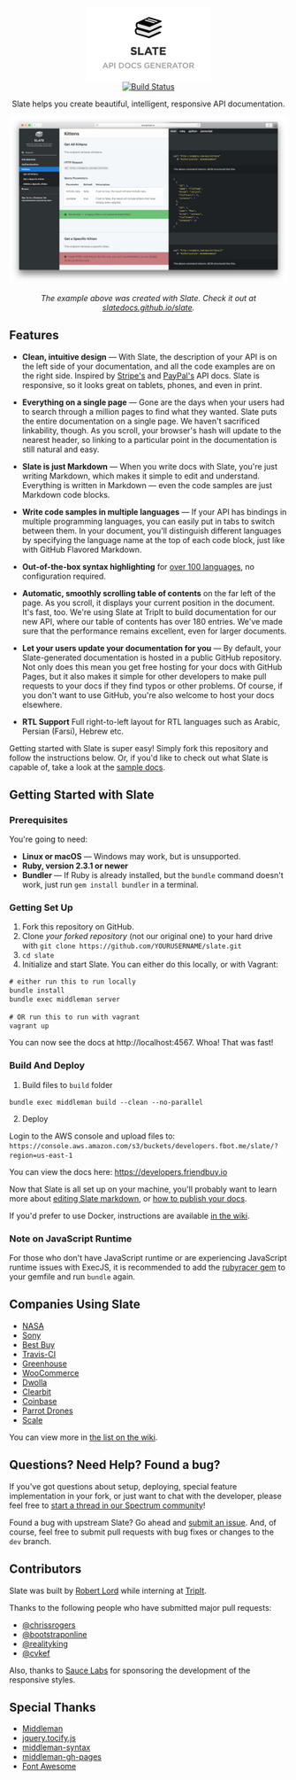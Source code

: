 <p align="center">
  <img src="https://raw.githubusercontent.com/lord/img/master/logo-slate.png" alt="Slate: API Documentation Generator" width="226">
  <br>
  <a href="https://travis-ci.com/slatedocs/slate"><img src="https://travis-ci.com/slatedocs/slate.svg?branch=master" alt="Build Status"></a>
</p>

<p align="center">Slate helps you create beautiful, intelligent, responsive API documentation.</p>

<p align="center"><img src="https://raw.githubusercontent.com/lord/img/master/screenshot-slate.png" width=700 alt="Screenshot of Example Documentation created with Slate"></p>

<p align="center"><em>The example above was created with Slate. Check it out at <a href="https://slatedocs.github.io/slate">slatedocs.github.io/slate</a>.</em></p>

## Features

- **Clean, intuitive design** — With Slate, the description of your API is on the left side of your documentation, and all the code examples are on the right side. Inspired by [Stripe's](https://stripe.com/docs/api) and [PayPal's](https://developer.paypal.com/webapps/developer/docs/api/) API docs. Slate is responsive, so it looks great on tablets, phones, and even in print.

- **Everything on a single page** — Gone are the days when your users had to search through a million pages to find what they wanted. Slate puts the entire documentation on a single page. We haven't sacrificed linkability, though. As you scroll, your browser's hash will update to the nearest header, so linking to a particular point in the documentation is still natural and easy.

- **Slate is just Markdown** — When you write docs with Slate, you're just writing Markdown, which makes it simple to edit and understand. Everything is written in Markdown — even the code samples are just Markdown code blocks.

- **Write code samples in multiple languages** — If your API has bindings in multiple programming languages, you can easily put in tabs to switch between them. In your document, you'll distinguish different languages by specifying the language name at the top of each code block, just like with GitHub Flavored Markdown.

- **Out-of-the-box syntax highlighting** for [over 100 languages](https://github.com/jneen/rouge/wiki/List-of-supported-languages-and-lexers), no configuration required.

- **Automatic, smoothly scrolling table of contents** on the far left of the page. As you scroll, it displays your current position in the document. It's fast, too. We're using Slate at TripIt to build documentation for our new API, where our table of contents has over 180 entries. We've made sure that the performance remains excellent, even for larger documents.

- **Let your users update your documentation for you** — By default, your Slate-generated documentation is hosted in a public GitHub repository. Not only does this mean you get free hosting for your docs with GitHub Pages, but it also makes it simple for other developers to make pull requests to your docs if they find typos or other problems. Of course, if you don't want to use GitHub, you're also welcome to host your docs elsewhere.

- **RTL Support** Full right-to-left layout for RTL languages such as Arabic, Persian (Farsi), Hebrew etc.

Getting started with Slate is super easy! Simply fork this repository and follow the instructions below. Or, if you'd like to check out what Slate is capable of, take a look at the [sample docs](https://slatedocs.github.io/slate/).

## Getting Started with Slate

### Prerequisites

You're going to need:

- **Linux or macOS** — Windows may work, but is unsupported.
- **Ruby, version 2.3.1 or newer**
- **Bundler** — If Ruby is already installed, but the `bundle` command doesn't work, just run `gem install bundler` in a terminal.

### Getting Set Up

1. Fork this repository on GitHub.
2. Clone _your forked repository_ (not our original one) to your hard drive with `git clone https://github.com/YOURUSERNAME/slate.git`
3. `cd slate`
4. Initialize and start Slate. You can either do this locally, or with Vagrant:

```shell
# either run this to run locally
bundle install
bundle exec middleman server

# OR run this to run with vagrant
vagrant up
```

You can now see the docs at http://localhost:4567. Whoa! That was fast!

### Build And Deploy

1. Build files to `build` folder

```shell
bundle exec middleman build --clean --no-parallel
```

2. Deploy

Login to the AWS console and upload files to:  
`https://console.aws.amazon.com/s3/buckets/developers.fbot.me/slate/?region=us-east-1`

You can view the docs here: https://developers.friendbuy.io

Now that Slate is all set up on your machine, you'll probably want to learn more about [editing Slate markdown](https://github.com/slatedocs/slate/wiki/Markdown-Syntax), or [how to publish your docs](https://github.com/slatedocs/slate/wiki/Deploying-Slate).

If you'd prefer to use Docker, instructions are available [in the wiki](https://github.com/slatedocs/slate/wiki/Docker).

### Note on JavaScript Runtime

For those who don't have JavaScript runtime or are experiencing JavaScript runtime issues with ExecJS, it is recommended to add the [rubyracer gem](https://github.com/cowboyd/therubyracer) to your gemfile and run `bundle` again.

## Companies Using Slate

- [NASA](https://api.nasa.gov)
- [Sony](http://developers.cimediacloud.com)
- [Best Buy](https://bestbuyapis.github.io/api-documentation/)
- [Travis-CI](https://docs.travis-ci.com/api/)
- [Greenhouse](https://developers.greenhouse.io/harvest.html)
- [WooCommerce](http://woocommerce.github.io/woocommerce-rest-api-docs/)
- [Dwolla](https://docs.dwolla.com/)
- [Clearbit](https://clearbit.com/docs)
- [Coinbase](https://developers.coinbase.com/api)
- [Parrot Drones](http://developer.parrot.com/docs/bebop/)
- [Scale](https://docs.scaleapi.com/)

You can view more in [the list on the wiki](https://github.com/slatedocs/slate/wiki/Slate-in-the-Wild).

## Questions? Need Help? Found a bug?

If you've got questions about setup, deploying, special feature implementation in your fork, or just want to chat with the developer, please feel free to [start a thread in our Spectrum community](https://spectrum.chat/slate)!

Found a bug with upstream Slate? Go ahead and [submit an issue](https://github.com/slatedocs/slate/issues). And, of course, feel free to submit pull requests with bug fixes or changes to the `dev` branch.

## Contributors

Slate was built by [Robert Lord](https://lord.io) while interning at [TripIt](https://www.tripit.com/).

Thanks to the following people who have submitted major pull requests:

- [@chrissrogers](https://github.com/chrissrogers)
- [@bootstraponline](https://github.com/bootstraponline)
- [@realityking](https://github.com/realityking)
- [@cvkef](https://github.com/cvkef)

Also, thanks to [Sauce Labs](http://saucelabs.com) for sponsoring the development of the responsive styles.

## Special Thanks

- [Middleman](https://github.com/middleman/middleman)
- [jquery.tocify.js](https://github.com/gfranko/jquery.tocify.js)
- [middleman-syntax](https://github.com/middleman/middleman-syntax)
- [middleman-gh-pages](https://github.com/edgecase/middleman-gh-pages)
- [Font Awesome](http://fortawesome.github.io/Font-Awesome/)

